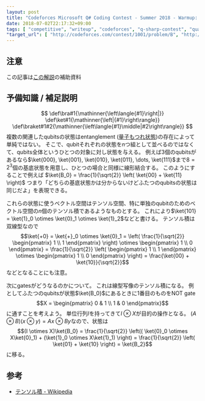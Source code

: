 ```yaml
---
layout: post
title: "Codeforces Microsoft Q# Coding Contest - Summer 2018 - Warmup: B. Generate Bell state"
date: 2018-07-02T22:17:32+09:00
tags: [ "competitive", "writeup", "codeforces", "q-sharp-contest", "quantum-computing" ]
"target_url": [ "http://codeforces.com/contest/1001/problem/B", "http://takeo1116.sakura.ne.jp/cfqs01b.html" ]
---
```


## 注意

この記事は[この解説](http://takeo1116.sakura.ne.jp/cfqs01b.html)の補助資料

## 予備知識 / 補足説明

$$
\def\bra#1{\mathinner{\left\langle{#1}\right|}}
\def\ket#1{\mathinner{\left|{#1}\right\rangle}}
\def\braket#1#2{\mathinner{\left\langle{#1}\middle|#2\right\rangle}}
$$
複数の関連したqubitsの状態はentanglement ([量子もつれ状態](https://ja.wikipedia.org/wiki/%E9%87%8F%E5%AD%90%E3%82%82%E3%81%A4%E3%82%8C))の存在によって単純ではない。
そこで、qubitそれぞれの状態を$n$つ組として並べるのではなくて、qubits全体というひとつの対象に対し状態を与える。
例えば$3$個のqubitsがあるなら$\ket{000}, \ket{001}, \ket{010}, \ket{011}, \dots, \ket{111}$まで$8 = 2^3$個の基底状態を用意し、ひとつの場合と同様に線形結合する。
このようにすることで例えば $\ket{B_0} = \frac{1}{\sqrt{2}} \left( \ket{00} + \ket{11} \right)$ つまり「どちらの基底状態かは分からないけどふたつのqubitsの状態は同じだよ」を表現できる。

これらの状態に使うベクトル空間はテンソル空間、特に単独のqubitのためのベクトル空間の$n$個のテンソル積であるようなものとする。
これにより<span>$\ket{101} = \ket{1}_0 \otimes \ket{0}_1 \otimes \ket{1}_2$</span>などと書ける。
テンソル積は双線型なので<span>$$\ket{+0} = \ket{+}_0 \otimes \ket{0}_1 = \left( \frac{1}{\sqrt{2}} \begin{pmatrix} 1 \\ 1 \end{pmatrix} \right) \otimes \begin{pmatrix} 1 \\ 0 \end{pmatrix} = \frac{1}{\sqrt{2}} \left( \begin{pmatrix} 1 \\ 1 \end{pmatrix} \otimes \begin{pmatrix} 1 \\ 0 \end{pmatrix} \right) = \frac{\ket{00} + \ket{10}}{\sqrt{2}}$$</span>などとなることにも注意。

次にgatesがどうなるのかについて。
これは線型写像のテンソル積になる。
例としてふたつのqubitsが状態$\ket{B_0}$にあるときに$1$番目のものをNOT gate $$X = \begin{pmatrix} 0 & 1 \\ 1 & 0 \end{pmatrix}$$に通すことを考えよう。
単位行列$I$を持ってきて$I \otimes X$が目的の操作となる。
$(A \otimes B)(x \otimes y) = Ax \otimes By$なので、状態は<span>$$(I \otimes X)\ket{B_0} = \frac{1}{\sqrt{2}} \left(( \ket{0}_0 \otimes X\ket{0}_1) + (\ket{1}_0 \otimes X\ket{1}_1) \right) = \frac{1}{\sqrt{2}} \left( \ket{01} + \ket{10} \right) = \ket{B_2}$$</span>に移る。

## 参考

-   [テンソル積 - Wikipedia](https://ja.wikipedia.org/wiki/%E3%83%86%E3%83%B3%E3%82%BD%E3%83%AB%E7%A9%8D)
